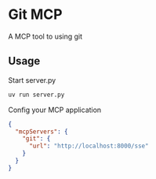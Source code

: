 # Git MCP

A MCP tool to using git

## Usage

Start server.py

```bash
uv run server.py
```

Config your MCP application

```json
{
  "mcpServers": {
    "git": {
      "url": "http://localhost:8000/sse"
    }
  }
}
```